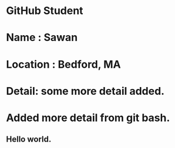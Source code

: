 # GitHub Student

# Name : Sawan
# Location : Bedford, MA
# Detail: some more detail added.
# Added more detail from git bash.

## Hello world.
